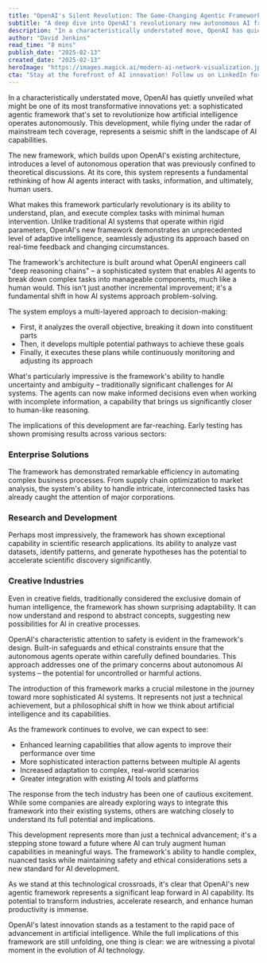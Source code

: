 ```yaml
---
title: "OpenAI's Silent Revolution: The Game-Changing Agentic Framework That's Reshaping AI"
subtitle: "A deep dive into OpenAI's revolutionary new autonomous AI framework"
description: "In a characteristically understated move, OpenAI has quietly unveiled what might be one of its most transformative innovations yet: a sophisticated agentic framework that's set to revolutionize how artificial intelligence operates autonomously."
author: "David Jenkins"
read_time: "8 mins"
publish_date: "2025-02-13"
created_date: "2025-02-13"
heroImage: "https://images.magick.ai/modern-ai-network-visualization.jpg"
cta: "Stay at the forefront of AI innovation! Follow us on LinkedIn for exclusive insights into groundbreaking developments like OpenAI's revolutionary framework and other transformative technologies shaping our future."
---
```


In a characteristically understated move, OpenAI has quietly unveiled what might be one of its most transformative innovations yet: a sophisticated agentic framework that's set to revolutionize how artificial intelligence operates autonomously. This development, while flying under the radar of mainstream tech coverage, represents a seismic shift in the landscape of AI capabilities.

The new framework, which builds upon OpenAI's existing architecture, introduces a level of autonomous operation that was previously confined to theoretical discussions. At its core, this system represents a fundamental rethinking of how AI agents interact with tasks, information, and ultimately, human users.

What makes this framework particularly revolutionary is its ability to understand, plan, and execute complex tasks with minimal human intervention. Unlike traditional AI systems that operate within rigid parameters, OpenAI's new framework demonstrates an unprecedented level of adaptive intelligence, seamlessly adjusting its approach based on real-time feedback and changing circumstances.

The framework's architecture is built around what OpenAI engineers call "deep reasoning chains" – a sophisticated system that enables AI agents to break down complex tasks into manageable components, much like a human would. This isn't just another incremental improvement; it's a fundamental shift in how AI systems approach problem-solving.

The system employs a multi-layered approach to decision-making:

- First, it analyzes the overall objective, breaking it down into constituent parts
- Then, it develops multiple potential pathways to achieve these goals
- Finally, it executes these plans while continuously monitoring and adjusting its approach

What's particularly impressive is the framework's ability to handle uncertainty and ambiguity – traditionally significant challenges for AI systems. The agents can now make informed decisions even when working with incomplete information, a capability that brings us significantly closer to human-like reasoning.

The implications of this development are far-reaching. Early testing has shown promising results across various sectors:

### Enterprise Solutions

The framework has demonstrated remarkable efficiency in automating complex business processes. From supply chain optimization to market analysis, the system's ability to handle intricate, interconnected tasks has already caught the attention of major corporations.

### Research and Development

Perhaps most impressively, the framework has shown exceptional capability in scientific research applications. Its ability to analyze vast datasets, identify patterns, and generate hypotheses has the potential to accelerate scientific discovery significantly.

### Creative Industries

Even in creative fields, traditionally considered the exclusive domain of human intelligence, the framework has shown surprising adaptability. It can now understand and respond to abstract concepts, suggesting new possibilities for AI in creative processes.

OpenAI's characteristic attention to safety is evident in the framework's design. Built-in safeguards and ethical constraints ensure that the autonomous agents operate within carefully defined boundaries. This approach addresses one of the primary concerns about autonomous AI systems – the potential for uncontrolled or harmful actions.

The introduction of this framework marks a crucial milestone in the journey toward more sophisticated AI systems. It represents not just a technical achievement, but a philosophical shift in how we think about artificial intelligence and its capabilities.

As the framework continues to evolve, we can expect to see:

- Enhanced learning capabilities that allow agents to improve their performance over time
- More sophisticated interaction patterns between multiple AI agents
- Increased adaptation to complex, real-world scenarios
- Greater integration with existing AI tools and platforms

The response from the tech industry has been one of cautious excitement. While some companies are already exploring ways to integrate this framework into their existing systems, others are watching closely to understand its full potential and implications.

This development represents more than just a technical advancement; it's a stepping stone toward a future where AI can truly augment human capabilities in meaningful ways. The framework's ability to handle complex, nuanced tasks while maintaining safety and ethical considerations sets a new standard for AI development.

As we stand at this technological crossroads, it's clear that OpenAI's new agentic framework represents a significant leap forward in AI capability. Its potential to transform industries, accelerate research, and enhance human productivity is immense.

OpenAI's latest innovation stands as a testament to the rapid pace of advancement in artificial intelligence. While the full implications of this framework are still unfolding, one thing is clear: we are witnessing a pivotal moment in the evolution of AI technology.